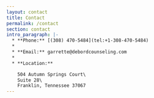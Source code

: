 ```yaml
---
layout: contact
title: Contact
permalink: /contact
section: contact
intro_paragraph: |-
  * **Phone:** [(308) 470-5484](tel:+1-308-470-5484)
  *
  * **Email:** garrette@debordcounseling.com
  *
  * **Location:**

    504 Autumn Springs Court\
    Suite 28\
    Franklin, Tennessee 37067
---
```

